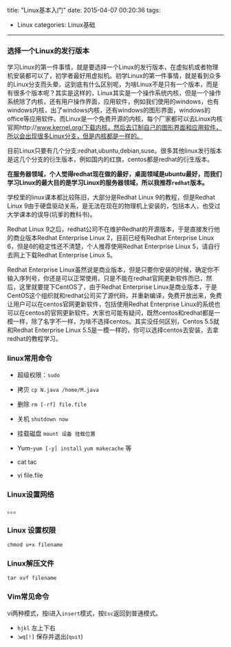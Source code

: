 title: "Linux基本入门"
date: 2015-04-07 00:20:36
tags: 
- Linux
categories: Linux基础
---
### 选择一个Linux的发行版本
学习Linux的第一件事情，就是要选择一个Linux的发行版本，在虚拟机或者物理机安装都可以了，初学者最好用虚拟机。初学Linux的第一件事情，就是看到众多的Linux分支而头晕，这到底有什么区别呢，为啥Linux不是只有一个版本，而是有很多个版本呢？其实是这样的，Linux其实是一个操作系统内核，但是一个操作系统除了内核，还有用户操作界面，应用软件，例如我们使用的windows，也有windows内核，出了windows内核，还有windows的图形界面，windows的office等应用软件。而Linux是一个免费开源的内核，每个厂家都可以去Linux内核官网http://www.kernel.org/下载内核，然后去订制自己的图形界面和应用软件，所以会出现很多Linux分支，但是内核都是一样的。

目前Linux只要有几个分支:redhat,ubuntu,debian,suse。很多其他linux发行版本是这几个分支的衍生版本，例如国内的红旗，centos都是redhat的衍生版本。

**在服务器领域，个人觉得redhat现在做的最好，桌面领域是ubuntu最好，而我们学习Linux的最大目的是学习Linux的服务器领域，所以我推荐`redhat`版本。**

学校里的linux课本都比较陈旧，大部分是Redhat Linux 9的教程，但是Redhat Linux 9由于硬盘驱动关系，是无法在现在的物理机上安装的，包括本人，也受过大学课本的误导(坑爹的教科书)。

Redhat Linux 9之后，redhat公司不在维护Redhat的开源版本，于是直接发行他的商业版本Redhat Enterprise Linux 2，目前已经有Redhat Enterprise Linux 6，但是6的稳定性还不清楚，个人推荐使用Redhat Enterprise Linux 5，请自行去网上下载Redhat Enterprise Linux 5。

Redhat Enterprise Linux虽然说是商业版本，但是只要你安装的时候，确定你不输入序列号，你还是可以正常使用，只是不能在redhat官网更新软件而已，然后，这里就要提下CentOS了，由于Redhat Enterprise Linux是商业版本，于是CentOS这个组织就和redhat公司买了源代码，并重新编译，免费开放出来，免费让用户可以在centos官网更新软件，包括使用Redhat Enterprise Linux的系统也可以在centos的官网更新软件。大家也可能有疑问，既然centos和redhat都是一模一样，除了名字不一样，为啥不选择centos。其实没任何区别，Centos 5.5就和Redhat Enterprise Linux 5.5是一模一样的，你可以选择centos去安装，去拿redhat的教程学习。


### linux常用命令
- 超级权限：`sudo`
- 拷贝 `cp N.java /home/M.java`
- 删除 `rm [-rf] file.file`
- 关机 `shutdown now`
- 挂载磁盘 `mount 设备 挂载位置`
- Yum-`yum [-y] install`  `yum makecache` 等

- cat tac
- vi file.file

### Linux设置网络
。。。

### Linux 设置权限
    chmod u+x filename

### Linux解压文件
    tar xvf filename

### Vim常见命令

vi两种模式，按i进入`insert`模式，按`Esc`返回到普通模式。

- `hjkl` 左上下右
- :`wq[!]` 保存并退出(`quit`)

